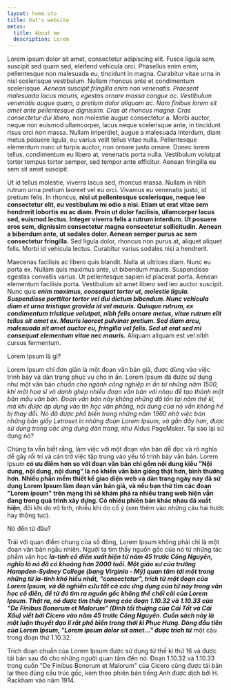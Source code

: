 ```yaml
---
layout: home.vto
title: Dat's website
metas:
  title: About me
  description: Lorem
---
```





Lorem ipsum dolor sit amet, consectetur adipiscing elit. Fusce ligula sem, suscipit sed quam sed, eleifend vehicula orci. Phasellus enim enim, pellentesque non malesuada eu, tincidunt in magna. Curabitur vitae urna in nisl scelerisque vestibulum. Nullam rhoncus ante et condimentum scelerisque. _Aenean suscipit fringilla enim non venenatis. Praesent malesuada lacus mauris, egestas ornare massa congue ac. Vestibulum venenatis augue quam, a pretium dolor aliquam ac. Nam finibus lorem sit amet ante pellentesque dignissim. Cras at rhoncus magna. Cras consectetur dui libero_, non molestie augue consectetur a. Morbi auctor, neque non euismod ullamcorper, lacus neque scelerisque ante, in tincidunt risus orci non massa. Nullam imperdiet, augue a malesuada interdum, diam metus posuere ligula, eu varius velit tellus vitae nulla. Pellentesque elementum nunc ut turpis auctor, non ornare justo ornare. Donec lorem tellus, condimentum eu libero at, venenatis porta nulla. Vestibulum volutpat tortor tempus tortor semper, sed tempor ante efficitur. Aenean fringilla eu sem sit amet suscipit.

Ut id tellus molestie, viverra lacus sed, rhoncus massa. Nullam in nibh rutrum urna pretium laoreet vel eu orci. Vivamus eu venenatis justo, id pretium felis. In rhoncus, **nisi ut pellentesque scelerisque, neque leo consectetur elit, eu vestibulum mi odio a nisi. Etiam ut erat vitae sem hendrerit lobortis eu ac diam. Proin ut dolor facilisis, ullamcorper lacus sed, euismod lectus. Integer viverra felis a rutrum interdum. Ut posuere eros sem, dignissim consectetur magna consectetur sollicitudin. Aenean a bibendum ante, ut sodales dolor. Aenean semper purus ac sem consectetur fringilla.** Sed ligula dolor, rhoncus non purus at, aliquet aliquet felis. Morbi id vehicula lectus. Curabitur varius sodales nisi a hendrerit.

Maecenas facilisis ac libero quis blandit. Nulla at ultrices diam. Nunc eu porta ex. Nullam quis maximus ante, ut bibendum mauris. Suspendisse egestas convallis varius. Ut pellentesque sapien id placerat porta. Aenean elementum facilisis porta. Vestibulum sit amet libero sed leo auctor suscipit. Nunc quis ***enim maximus, consequat tortor ut, molestie ligula. Suspendisse porttitor tortor vel dui dictum bibendum. Nunc vehicula diam et urna tristique gravida id vel mauris. Quisque rutrum, ex condimentum tristique volutpat, nibh felis ornare metus, vitae rutrum elit tellus sit amet ex. Mauris laoreet pulvinar pretium. Sed diam arcu, malesuada sit amet auctor eu, fringilla vel felis. Sed ut erat sed mi consequat elementum vitae nec mauris.*** Aliquam aliquam est vel nibh cursus fermentum.


Lorem Ipsum là gì?

Lorem Ipsum chỉ đơn giản là một đoạn văn bản giả, được dùng vào việc trình bày và dàn trang phục vụ cho in ấn. Lorem Ipsum đã được sử dụng như một văn bản _chuẩn cho ngành công nghiệp in ấn từ những năm 1500, khi một họa sĩ vô danh ghép nhiều đoạn văn bản với nhau để tạo thành một bản mẫu văn bản. Đoạn văn bản này không những đã tồn tại năm thế kỉ, mà khi được áp dụng vào tin học văn phòng, nội dung của nó vẫn không hề bị thay đổi. Nó đã được phổ biến trong những năm 1960 nhờ việc bán những bản giấy Letraset in những đoạn Lorem Ipsum, và gần đây hơn, được sử dụng trong các ứng dụng dàn trang,_ như Aldus PageMaker.
Tại sao lại sử dụng nó?

Chúng ta vẫn biết rằng, làm việc với một đoạn văn bản dễ đọc và rõ nghĩa dễ gây rối trí và cản trở việc tập trung vào yếu tố trình bày văn bản. Lorem Ipsum **có ưu điểm hơn so với đoạn văn bản chỉ gồm nội dung kiểu "Nội dung, nội dung, nội dung" là nó khiến văn bản giống thật hơn, bình thường hơn. Nhiều phần mềm thiết kế giao diện web và dàn trang ngày nay đã sử dụng Lorem Ipsum làm đoạn văn bản giả, và nếu bạn thử tìm các đoạn "Lorem ipsum" trên mạng thì sẽ khám phá ra nhiều trang web hiện vẫn đang trong quá trình xây dựng. Có nhiều phiên bản khác nhau đã xuất hiện**, đôi khi do vô tình, nhiều khi do cố ý (xen thêm vào những câu hài hước hay thông tục).

Nó đến từ đâu?

Trái với quan điểm chung của số đông, Lorem Ipsum không phải chỉ là một đoạn văn bản ngẫu nhiên. Người ta tìm thấy nguồn gốc của nó từ những tác phẩm văn học ***la-tinh cổ điển xuất hiện từ năm 45 trước Công Nguyên, nghĩa là nó đã có khoảng hơn 2000 tuổi. Một giáo sư của trường Hampden-Sydney College (bang Virginia - Mỹ) quan tâm tới một trong những từ la-tinh khó hiểu nhất, "consectetur", trích từ một đoạn của Lorem Ipsum, và đã nghiên cứu tất cả các ứng dụng của từ này trong văn học cổ điển, để từ đó tìm ra nguồn gốc không thể chối cãi của Lorem Ipsum. Thật ra, nó được tìm thấy trong các đoạn 1.10.32 và 1.10.33 của "De Finibus Bonorum et Malorum" (Đỉnh tối thượng của Cái Tốt và Cái Xấu) viết bởi Cicero vào năm 45 trước Công Nguyên. Cuốn sách này là một luận thuyết đạo lí rất phổ biến trong thời kì Phục Hưng. Dòng đầu tiên của Lorem Ipsum, "Lorem ipsum dolor sit amet..." được trích từ*** một câu trong đoạn thứ 1.10.32.

Trích đoạn chuẩn của Lorem Ipsum được sử dụng từ thế kỉ thứ 16 và được tái bản sau đó cho những người quan tâm đến nó. Đoạn 1.10.32 và 1.10.33 trong cuốn "De Finibus Bonorum et Malorum" của Cicero cũng được tái bản lại theo đúng cấu trúc gốc, kèm theo phiên bản tiếng Anh được dịch bởi H. Rackham vào năm 1914.

